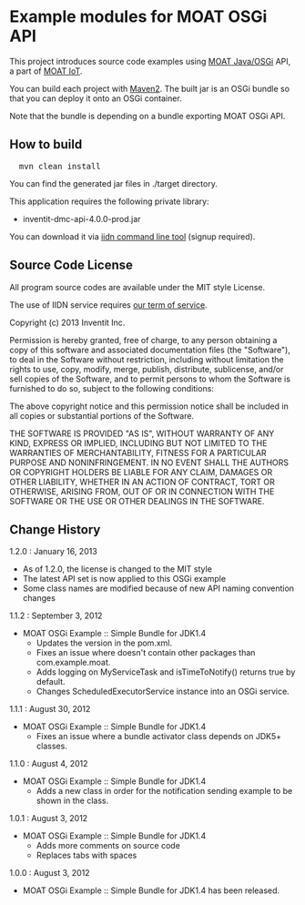Example modules for MOAT OSGi API
=================

This project introduces source code examples using [MOAT Java/OSGi](http://dev.yourinventit.com/references/moat-java-api-document) API, a part of [MOAT IoT](http://dev.yourinventit.com/guides/moat-iot).

You can build each project with [Maven2](http://maven.apache.org/). The built jar is an OSGi bundle so that you can deploy it onto an OSGi container.

Note that the bundle is depending on a bundle exporting MOAT OSGi API.

## How to build

<pre>
  mvn clean install
</pre>

You can find the generated jar files in ./target directory.

This application requires the following private library:

- inventit-dmc-api-4.0.0-prod.jar

You can download it via [iidn command line tool](https://github.com/inventit/iidn-cli) (signup required).

## Source Code License

All program source codes are available under the MIT style License.

The use of IIDN service requires [our term of service](http://dev.yourinventit.com/legal/term-of-service).

Copyright (c) 2013 Inventit Inc.

Permission is hereby granted, free of charge, to any person obtaining a copy of this software and associated documentation files (the "Software"), to deal in the Software without restriction, including without limitation the rights to use, copy, modify, merge, publish, distribute, sublicense, and/or sell copies of the Software, and to permit persons to whom the Software is furnished to do so, subject to the following conditions:

The above copyright notice and this permission notice shall be included in all copies or substantial portions of the Software.

THE SOFTWARE IS PROVIDED "AS IS", WITHOUT WARRANTY OF ANY KIND, EXPRESS OR IMPLIED, INCLUDING BUT NOT LIMITED TO THE WARRANTIES OF MERCHANTABILITY, FITNESS FOR A PARTICULAR PURPOSE AND NONINFRINGEMENT. IN NO EVENT SHALL THE AUTHORS OR COPYRIGHT HOLDERS BE LIABLE FOR ANY CLAIM, DAMAGES OR OTHER LIABILITY, WHETHER IN AN ACTION OF CONTRACT, TORT OR OTHERWISE, ARISING FROM, OUT OF OR IN CONNECTION WITH THE SOFTWARE OR THE USE OR OTHER DEALINGS IN THE SOFTWARE.

## Change History

1.2.0 : January 16, 2013

* As of 1.2.0, the license is changed to the MIT style
* The latest API set is now applied to this OSGi example
* Some class names are modified because of new API naming convention changes

1.1.2 : September 3, 2012

* MOAT OSGi Example :: Simple Bundle for JDK1.4
  * Updates the version in the pom.xml.
  * Fixes an issue where <Export-Package> doesn't contain other packages than com.example.moat.
  * Adds logging on MyServiceTask and isTimeToNotify() returns true by default.
  * Changes ScheduledExecutorService instance into an OSGi service.

1.1.1 : August 30, 2012

* MOAT OSGi Example :: Simple Bundle for JDK1.4
  * Fixes an issue where a bundle activator class depends on JDK5+ classes.

1.1.0 : August 4, 2012

* MOAT OSGi Example :: Simple Bundle for JDK1.4
  * Adds a new class in order for the notification sending example to be shown in the class.

1.0.1 : August 3, 2012

* MOAT OSGi Example :: Simple Bundle for JDK1.4
  * Adds more comments on source code
  * Replaces tabs with spaces

1.0.0 : August 3, 2012

* MOAT OSGi Example :: Simple Bundle for JDK1.4 has been released.
